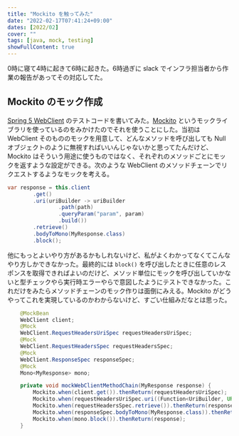 ```yaml
---
title: "Mockito を触ってみた"
date: "2022-02-17T07:41:24+09:00"
dates: [2022/02]
cover: ""
tags: [java, mock, testing]
showFullContent: true
---
```


0時に寝て4時に起きて6時に起きた。6時過ぎに slack でインフラ担当者から作業の報告があってその対応してた。

## Mockito のモック作成

[Spring 5 WebClient](https://www.baeldung.com/spring-5-webclient) のテストコードを書いてみた。[Mockito](https://site.mockito.org/) というモックライブラリを使っているのをみかけたのでそれを使うことにした。当初は WebClient そのもののモックを用意して、どんなメソッドを呼び出しても Null オブジェクトのように無視すればいいんじゃないかと思ってたんだけど、Mockito はそういう用途に使うものではなく、それぞれのメソッドごとにモックを返すような設定ができる。次のような WebClient のメソッドチェーンでリクエストするようなモックを考える。

```java
var response = this.client
        .get()
        .uri(uriBuilder -> uriBuilder
                .path(path)
                .queryParam("param", param)
                .build())
        .retrieve()
        .bodyToMono(MyResponse.class)
        .block();
```

他にもっとよいやり方があるかもしれないけど、私がよくわかってなくてこんなやり方しかできなかった。最終的には `block()` を呼び出したときに任意のレスポンスを取得できればよいのだけど、メソッド単位にモックを呼び出していかないと型チェックやら実行時エラーやらで意図したようにテストできなかった。これだけをみたらメソッドチェーンのモック作りは面倒にみえる。Mockito がどうやってこれを実現しているのかわからないけど、すごい仕組みだなとは思った。

```java
    @MockBean
    WebClient client;
    @Mock
    WebClient.RequestHeadersUriSpec requestHeadersUriSpec;
    @Mock
    WebClient.RequestHeadersSpec requestHeadersSpec;
    @Mock
    WebClient.ResponseSpec responseSpec;
    @Mock
    Mono<MyResponse> mono;

    private void mockWebClientMethodChain(MyResponse response) {
        Mockito.when(client.get()).thenReturn(requestHeadersUriSpec);
        Mockito.when(requestHeadersUriSpec.uri((Function<UriBuilder, URI>) Mockito.any())).thenReturn(requestHeadersSpec);
        Mockito.when(requestHeadersSpec.retrieve()).thenReturn(responseSpec);
        Mockito.when(responseSpec.bodyToMono(MyResponse.class)).thenReturn(mono);
        Mockito.when(mono.block()).thenReturn(response);
    }
```
